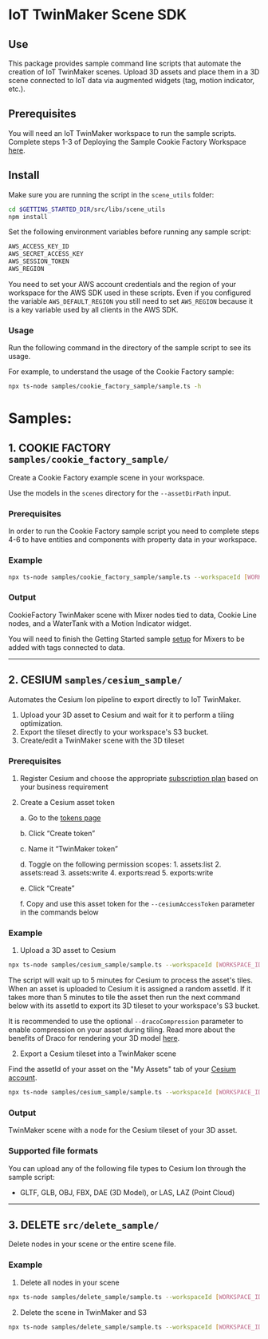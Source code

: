 # IoT TwinMaker Scene SDK

## Use

This package provides sample command line scripts that automate the creation of IoT TwinMaker scenes. Upload 3D assets and place them in a 3D scene connected to IoT data via augmented widgets (tag, motion indicator, etc.).

## Prerequisites

You will need an IoT TwinMaker workspace to run the sample scripts. Complete steps 1-3 of Deploying the Sample Cookie Factory Workspace [here](https://github.com/aws-samples/aws-iot-twinmaker-samples/blob/main/README.md).

## Install

Make sure you are running the script in the `scene_utils` folder:

```bash
cd $GETTING_STARTED_DIR/src/libs/scene_utils
npm install
```

Set the following environment variables before running any sample script:

```bash
AWS_ACCESS_KEY_ID
AWS_SECRET_ACCESS_KEY
AWS_SESSION_TOKEN
AWS_REGION
```

You need to set your AWS account credentials and the region of your workspace for the AWS SDK used in these scripts. Even if you configured the variable `AWS_DEFAULT_REGION` you still need to set `AWS_REGION` because it is a key variable used by all clients in the AWS SDK.

### Usage

Run the following command in the directory of the sample script to see its usage.

For example, to understand the usage of the Cookie Factory sample:

```bash
npx ts-node samples/cookie_factory_sample/sample.ts -h
```

# Samples:

## 1. COOKIE FACTORY `samples/cookie_factory_sample/`

Create a Cookie Factory example scene in your workspace.

Use the models in the `scenes` directory for the `--assetDirPath` input.

### Prerequisites

In order to run the Cookie Factory sample script you need to complete steps 4-6 to have entities and components with property data in your workspace.

### Example

```bash
npx ts-node samples/cookie_factory_sample/sample.ts --workspaceId [WORKSPACE_ID] --sceneId [SCENE_ID] --assetDirPath $GETTING_STARTED_DIR/src/workspaces/cookiefactory/scenes/
```

### Output

CookieFactory TwinMaker scene with Mixer nodes tied to data, Cookie Line nodes, and a WaterTank with a Motion Indicator widget.

You will need to finish the Getting Started sample [setup](https://github.com/aws-samples/aws-iot-twinmaker-samples/blob/main/README.md) for Mixers to be added with tags connected to data.

---

## 2. CESIUM `samples/cesium_sample/`

Automates the Cesium Ion pipeline to export directly to IoT TwinMaker.

1. Upload your 3D asset to Cesium and wait for it to perform a tiling optimization.
2. Export the tileset directly to your workspace's S3 bucket.
3. Create/edit a TwinMaker scene with the 3D tileset

### Prerequisites

1. Register Cesium and choose the appropriate [subscription plan](https://cesium.com/platform/cesium-ion/pricing/) based on your business requirement
2. Create a Cesium asset token

   a. Go to the [tokens page](https://cesium.com/ion/tokens)

   b. Click “Create token”

   c. Name it “TwinMaker token”

   d. Toggle on the following permission scopes: 1. assets:list 2. assets:read 3. assets:write 4. exports:read 5. exports:write

   e. Click “Create”

   f. Copy and use this asset token for the `--cesiumAccessToken` parameter in the commands below

### Example

1. Upload a 3D asset to Cesium

```bash
npx ts-node samples/cesium_sample/sample.ts --workspaceId [WORKSPACE_ID] --sceneId [SCENE_ID] --assetFilePath [3D_ASSET_PATH] --cesiumAccessToken [ACCESS_TOKEN] --dracoCompression
```

The script will wait up to 5 minutes for Cesium to process the asset's tiles. When an asset is uploaded to Cesium it is assigned a random assetId. If it takes more than 5 minutes to tile the asset then run the next command below with its assetId to export its 3D tileset to your workspace's S3 bucket.

It is recommended to use the optional `--dracoCompression` parameter to enable compression on your asset during tiling. Read more about the benefits of Draco for rendering your 3D model [here](https://cesium.com/blog/2018/04/09/draco-compression/).

2. Export a Cesium tileset into a TwinMaker scene

Find the assetId of your asset on the "My Assets" tab of your [Cesium account](https://cesium.com/ion/assets).

```bash
npx ts-node samples/cesium_sample/sample.ts --workspaceId [WORKSPACE_ID] --sceneId [SCENE_ID] --cesiumAccessToken [ACCESS_TOKEN] --cesiumAssetId [ASSET_ID]
```

### Output

TwinMaker scene with a node for the Cesium tileset of your 3D asset.

### Supported file formats

You can upload any of the following file types to Cesium Ion through the sample script:

- GLTF, GLB, OBJ, FBX, DAE (3D Model), or LAS, LAZ (Point Cloud)

---

## 3. DELETE `src/delete_sample/`

Delete nodes in your scene or the entire scene file.

### Example

1. Delete all nodes in your scene

```bash
npx ts-node samples/delete_sample/sample.ts --workspaceId [WORKSPACE_ID] --sceneId [SCENE_ID]
```

2. Delete the scene in TwinMaker and S3

```bash
npx ts-node samples/delete_sample/sample.ts --workspaceId [WORKSPACE_ID] --sceneId [SCENE_ID] --deleteAll
```
